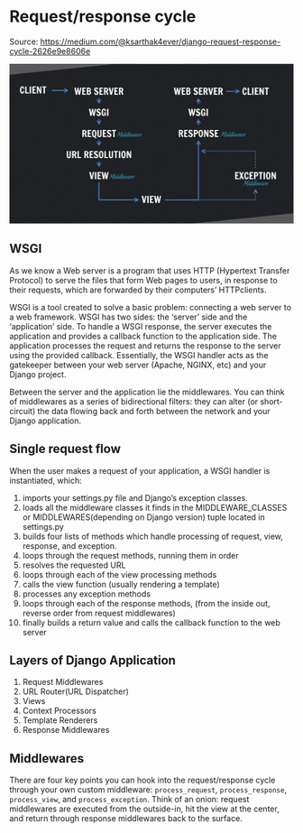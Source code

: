 # Request/response cycle

Source: https://medium.com/@ksarthak4ever/django-request-response-cycle-2626e9e8606e

![005_request_path.png](005_request_path.png)

## WSGI
As we know a Web server is a program that uses HTTP (Hypertext Transfer Protocol) to serve the files that form Web pages to users, in response to their requests, which are forwarded by their computers’ HTTPclients.

WSGI is a tool created to solve a basic problem: connecting a web server to a web framework. WSGI has two sides: the ‘server’ side and the ‘application’ side. To handle a WSGI response, the server executes the application and provides a callback function to the application side. The application processes the request and returns the response to the server using the provided callback. Essentially, the WSGI handler acts as the gatekeeper between your web server (Apache, NGINX, etc) and your Django project.

Between the server and the application lie the middlewares. You can think of middlewares as a series of bidirectional filters: they can alter (or short-circuit) the data flowing back and forth between the network and your Django application.

## Single request flow

When the user makes a request of your application, a WSGI handler is instantiated, which:

1. imports your settings.py file and Django’s exception classes.
2. loads all the middleware classes it finds in the MIDDLEWARE_CLASSES or MIDDLEWARES(depending on Django version) tuple located in settings.py
3. builds four lists of methods which handle processing of request, view, response, and exception.
4. loops through the request methods, running them in order
5. resolves the requested URL
6. loops through each of the view processing methods
7. calls the view function (usually rendering a template)
8. processes any exception methods
9. loops through each of the response methods, (from the inside out, reverse order from request middlewares)
10. finally builds a return value and calls the callback function to the web server

## Layers of Django Application
1. Request Middlewares
2. URL Router(URL Dispatcher)
3. Views
4. Context Processors
5. Template Renderers
6. Response Middlewares

## Middlewares

There are four key points you can hook into the request/response cycle through your own custom middleware: ```process_request```, ```process_response```, ```process_view```, and ```process_exception```. Think of an onion: request middlewares are executed from the outside-in, hit the view at the center, and return through response middlewares back to the surface.